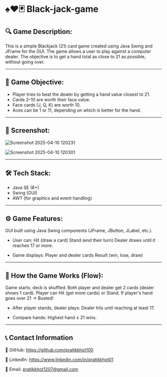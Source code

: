 # ♠️♥️🃏 Black-jack-game

## 🔍 Game Description:
This is a simple Blackjack (21) card game created using Java Swing and JFrame for the GUI. The game allows a user to play against a computer dealer. The objective is to get a hand total as close to 21 as possible, without going over.

---

## 🎯 Game Objective:
- Player tries to beat the dealer by getting a hand value closest to 21.
- Cards 2–10 are worth their face value.
- Face cards (J, Q, K) are worth 10.
- Aces can be 1 or 11, depending on which is better for the hand.

---

## 📸 Screenshot:

![Screenshot 2025-04-10 120231](https://github.com/user-attachments/assets/78fc5a65-db95-449f-adbd-4528edd56c0b) 

![Screenshot 2025-04-10 120301](https://github.com/user-attachments/assets/3de47629-2f68-4f5e-a636-54817bb27da8)

---

## 🛠️ Tech Stack:

- Java SE (8+)
- Swing (GUI)
- AWT (for graphics and event handling)

---

## ⚙️ Game Features:
GUI built using Java Swing components (JFrame, JButton, JLabel, etc.).

- User can:
Hit (draw a card)
Stand (end their turn)
Dealer draws until it reaches 17 or more.

- Game displays:
Player and dealer cards
Result (win, lose, draw)

---

## 📄 How the Game Works (Flow):
Game starts, deck is shuffled.
Both player and dealer get 2 cards (dealer shows 1 card).
Player can Hit (get more cards) or Stand.
If player's hand goes over 21 → Busted!

- After player stands, dealer plays:
Dealer hits until reaching at least 17.

- Compare hands:
Highest hand ≤ 21 wins.

---

 ## 📞 Contact Information

  🐙 GitHub: https://github.com/pratikkhot100

  💼 LinkedIn: https://www.linkedin.com/in/pratikkhot01

  📧 Email: pratikkhot1207@gmail.com

